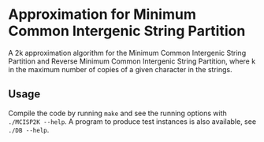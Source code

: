 # Approximation for Minimum Common Intergenic String Partition

A 2k approximation algorithm for the Minimum Common Intergenic String Partition and Reverse Minimum Common Intergenic String Partition, where k in the maximum number of copies of a given character in the strings.

## Usage

Compile the code by running `make` and see the running options with `./MCISP2K --help`. A program to produce test instances is also available, see `./DB --help`.

